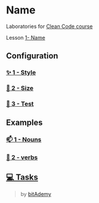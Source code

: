 # Name

Laboratories for [Clean Code course](https://github.com/BitAdemy/CleanCode)

Lesson [1- Name](https://github.com/BitAdemy/CleanCode/tree/NAME)

## Configuration

### [✨ 1 - Style](./docs/style-config.md)

### [📏 2 - Size](./docs/size-config.md)

### [🧪 3 - Test](./docs/jest-tests.md)

## Examples

### [📫 1 - Nouns](./src/examples/1-nouns)

### [💪 2 - verbs](./src/examples/2-verbs)

## [💻 Tasks](./src/tasks)

> by [bitAdemy](https://bitademy.com)
